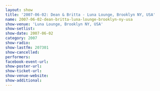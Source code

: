 ```yaml
---
layout: show
title: '2007-06-02: Dean & Britta - Luna Lounge, Brooklyn NY, USA'
name: 2007-06-02-dean-britta-luna-lounge-brooklyn-ny-usa
show-venue: 'Luna Lounge, Brooklyn NY, USA'
show-setlist: 
show-date: 2007-06-02
category: 2007
show-radio: 
show-lastfm: 207301
show-cancelled: 
performers: 
facebook-event-url: 
show-poster-url: 
show-ticket-url: 
show-venue-website: 
show-additional: 
---
```


